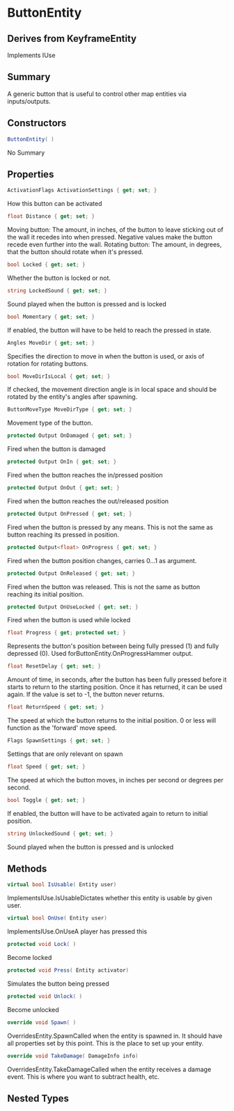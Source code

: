# ButtonEntity

## Derives from KeyframeEntity
Implements IUse

## Summary

A generic button that is useful to control other map entities via inputs/outputs.
## Constructors

```c#
ButtonEntity( ) 
```
No Summary
## Properties

```c#
ActivationFlags ActivationSettings { get; set; } 
```
How this button can be activated
```c#
float Distance { get; set; } 
```
Moving button: The amount, in inches, of the button to leave sticking out of the wall it recedes into when pressed. Negative values make the button recede even further into the wall.
Rotating button: The amount, in degrees, that the button should rotate when it's pressed.
```c#
bool Locked { get; set; } 
```
Whether the button is locked or not.
```c#
string LockedSound { get; set; } 
```
Sound played when the button is pressed and is locked
```c#
bool Momentary { get; set; } 
```
If enabled, the button will have to be held to reach the pressed in state.
```c#
Angles MoveDir { get; set; } 
```
Specifies the direction to move in when the button is used, or axis of rotation for rotating buttons.
```c#
bool MoveDirIsLocal { get; set; } 
```
If checked, the movement direction angle is in local space and should be rotated by the entity's angles after spawning.
```c#
ButtonMoveType MoveDirType { get; set; } 
```
Movement type of the button.
```c#
protected Output OnDamaged { get; set; } 
```
Fired when the button is damaged
```c#
protected Output OnIn { get; set; } 
```
Fired when the button reaches the in/pressed position
```c#
protected Output OnOut { get; set; } 
```
Fired when the button reaches the out/released position
```c#
protected Output OnPressed { get; set; } 
```
Fired when the button is pressed by any means. This is not the same as button reaching its pressed in position.
```c#
protected Output<float> OnProgress { get; set; } 
```
Fired when the button position changes, carries 0...1 as argument.
```c#
protected Output OnReleased { get; set; } 
```
Fired when the button was released. This is not the same as button reaching its initial position.
```c#
protected Output OnUseLocked { get; set; } 
```
Fired when the button is used while locked
```c#
float Progress { get; protected set; } 
```
Represents the button's position between being fully pressed (1) and fully depressed (0). Used forButtonEntity.OnProgressHammer output.
```c#
float ResetDelay { get; set; } 
```
Amount of time, in seconds, after the button has been fully pressed before it starts to return to the starting position. Once it has returned, it can be used again. If the value is set to -1, the button never returns.
```c#
float ReturnSpeed { get; set; } 
```
The speed at which the button returns to the initial position. 0 or less will function as the 'forward' move speed.
```c#
Flags SpawnSettings { get; set; } 
```
Settings that are only relevant on spawn
```c#
float Speed { get; set; } 
```
The speed at which the button moves, in inches per second or degrees per second.
```c#
bool Toggle { get; set; } 
```
If enabled, the button will have to be activated again to return to initial position.
```c#
string UnlockedSound { get; set; } 
```
Sound played when the button is pressed and is unlocked
## Methods

```c#
virtual bool IsUsable( Entity user) 
```
ImplementsIUse.IsUsableDictates whether this entity is usable by given user.
```c#
virtual bool OnUse( Entity user) 
```
ImplementsIUse.OnUseA player has pressed this
```c#
protected void Lock( ) 
```
Become locked
```c#
protected void Press( Entity activator) 
```
Simulates the button being pressed
```c#
protected void Unlock( ) 
```
Become unlocked
```c#
override void Spawn( ) 
```
OverridesEntity.SpawnCalled when the entity is spawned in. It should have all properties set by this point.
This is the place to set up your entity.
```c#
override void TakeDamage( DamageInfo info) 
```
OverridesEntity.TakeDamageCalled when the entity receives a damage event. This is where you want to subtract health, etc.
## Nested Types

